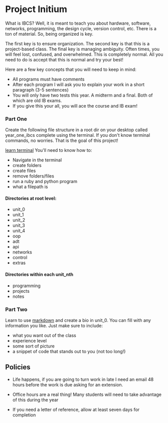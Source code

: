 # Project Initium
What is IBCS? Well, it is meant to teach you about hardware, software, networks, programming, the design cycle, version control, etc. There is a ton of material. So, being organized is key. 


The first key is to ensure organization. The second key is that this is a project-based class. The final key is managing ambiguity. Often times, you will feel lost, confused, and overwhelmed. This is completely normal. All you need to do is accept that this is normal and try your best!

Here are a few key concepts that you will need to keep in mind:

- All programs must have comments
- After each program I will ask you to explain your work in a short paragraph (3-5 sentences)
- You will only have two tests this year. A midterm and a final. Both of which are old IB exams.
- If you give this your all, you will ace the course and IB exam!


### Part One
Create the following file structure in a root dir on your desktop called year_one_ibcs complete using the terminal. If you don't know terminal commands, no worries. That is the goal of this project!

[learn terminal](https://www.learnenough.com/command-line-tutorial)
You'll need to know how to:

- Navigate in the terminal
- create folders
- create files
- remove folders/files
- run a ruby and python program
- what a filepath is

#### Directories at root level:
- unit_0
- unit_1
- unit_2
- unit_3
- unit_4
- oop
- adt
- api
- networks
- control
- extras

#### Directories within each unit_nth
- programming
- projects
- notes

### Part Two

Learn to use [markdown](https://github.com/adam-p/markdown-here/wiki/Markdown-Cheatsheet) and create a bio in unit_0. You can fill with any information you like. Just make sure to include:

- what you want out of the class
- experience level
- some sort of picture
- a snippet of code that stands out to you (not too long!)


## Policies 

- Life happens, if you are going to turn work in late I need an email 48 hours before the work is due asking for an extension.

- Office hours are a real thing! Many students will need to take advantage of this during the year

- If you need a letter of reference, allow at least seven days for completion 

